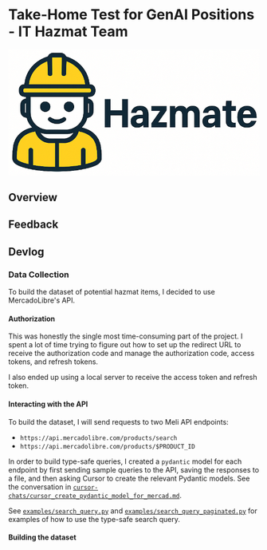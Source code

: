 # Take-Home Test for GenAI Positions - IT Hazmat Team

![Project Hero](assets/hero.png)

## Overview

## Feedback

## Devlog

### Data Collection

To build the dataset of potential hazmat items, I decided to use MercadoLibre's API.

#### Authorization

<!-- TODO: explain why I preferred the API over scraping; namely: more reliable, allows me to send queries, less complicated, less chance of getting blocked, simpler to implement, etc. -->

This was honestly the single most time-consuming part of the project. I spent a lot of time trying to figure out how to set up the redirect URL to receive the authorization code and manage the authorization code, access tokens, and refresh tokens.

I also ended up using a local server to receive the access token and refresh token.

#### Interacting with the API

To build the dataset, I will send requests to two Meli API endpoints:

- `https://api.mercadolibre.com/products/search`
- `https://api.mercadolibre.com/products/$PRODUCT_ID`

In order to build type-safe queries, I created a `pydantic` model for each endpoint by first sending sample queries to the API, saving the responses to a file, and then asking Cursor to create the relevant Pydantic models. See the conversation in [`cursor-chats/cursor_create_pydantic_model_for_mercad.md`](cursor-chats/cursor_create_pydantic_model_for_mercad.md).

See [`examples/search_query.py`](examples/search_query.py) and [`examples/search_query_paginated.py`](examples/search_query_paginated.py) for examples of how to use the type-safe search query.

#### Building the dataset

<!-- TODO -->